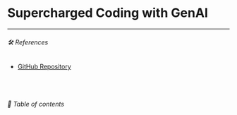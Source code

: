 # Supercharged Coding with GenAI

<hr>

###### 🛠️ References

- [GitHub Repository](https://github.com/PacktPublishing/Supercharged-Coding-with-Gen-AI)

<br><br>

###### 🌈 Table of contents
